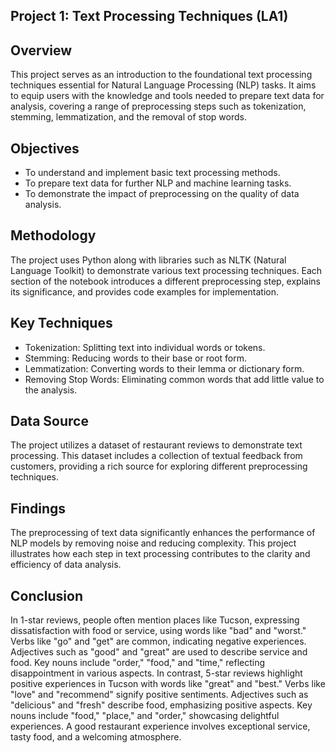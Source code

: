 ## Project 1: Text Processing Techniques (LA1)
## Overview
This project serves as an introduction to the foundational text processing techniques essential for Natural Language Processing (NLP) tasks. It aims to equip users with the knowledge and tools needed to prepare text data for analysis, covering a range of preprocessing steps such as tokenization, stemming, lemmatization, and the removal of stop words.

## Objectives
- To understand and implement basic text processing methods.
- To prepare text data for further NLP and machine learning tasks.
- To demonstrate the impact of preprocessing on the quality of data analysis.
## Methodology
The project uses Python along with libraries such as NLTK (Natural Language Toolkit) to demonstrate various text processing techniques. Each section of the notebook introduces a different preprocessing step, explains its significance, and provides code examples for implementation.

## Key Techniques 
- Tokenization: Splitting text into individual words or tokens.
- Stemming: Reducing words to their base or root form.
- Lemmatization: Converting words to their lemma or dictionary form.
- Removing Stop Words: Eliminating common words that add little value to the analysis.
## Data Source
The project utilizes a dataset of restaurant reviews to demonstrate text processing. This dataset includes a collection of textual feedback from customers, providing a rich source for exploring different preprocessing techniques.

## Findings
The preprocessing of text data significantly enhances the performance of NLP models by removing noise and reducing complexity. This project illustrates how each step in text processing contributes to the clarity and efficiency of data analysis.
## Conclusion
In 1-star reviews, people often mention places like Tucson, expressing dissatisfaction with food or service, using words like "bad" and "worst." Verbs like "go" and "get" are common, indicating negative experiences. Adjectives such as "good" and "great" are used to describe service and food. Key nouns include "order," "food," and "time," reflecting disappointment in various aspects. In contrast, 5-star reviews highlight positive experiences in Tucson with words like "great" and "best." Verbs like "love" and "recommend" signify positive sentiments. Adjectives such as "delicious" and "fresh" describe food, emphasizing positive aspects. Key nouns include "food," "place," and "order," showcasing delightful experiences. A good restaurant experience involves exceptional service, tasty food, and a welcoming atmosphere.
